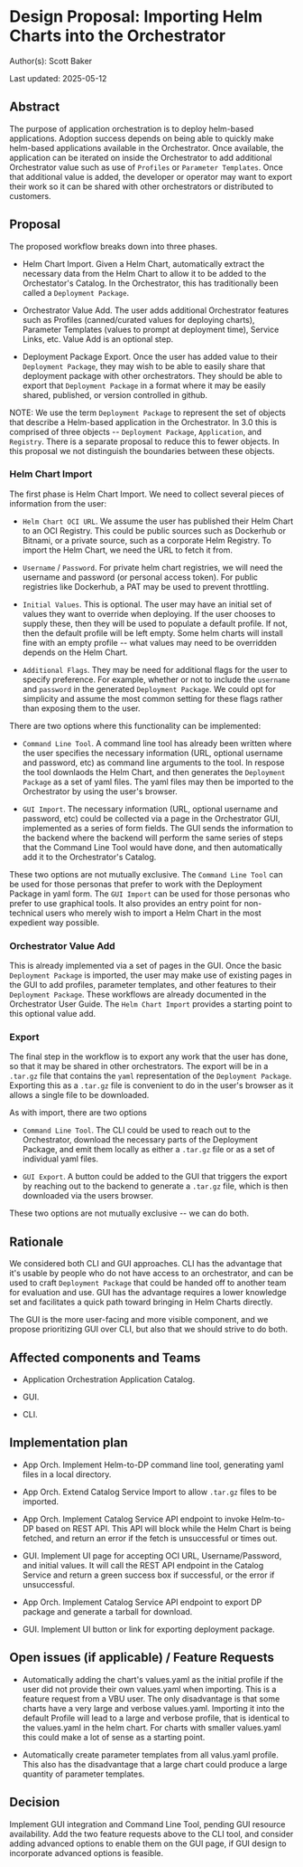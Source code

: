 # Design Proposal: Importing Helm Charts into the Orchestrator

Author(s): Scott Baker

Last updated: 2025-05-12

## Abstract

The purpose of application orchestration is to deploy helm-based applications. Adoption success depends on being
able to quickly make helm-based applications available in the Orchestrator. Once available, the application can
be iterated on inside the Orchestrator to add additional Orchestrator value such as use of `Profiles` or
`Parameter Templates`. Once that additional value is added, the developer or operator may want to export their
work so it can be shared with other orchestrators or distributed to customers.

## Proposal

The proposed workflow breaks down into three phases.

- Helm Chart Import. Given a Helm Chart, automatically extract the necessary data from the Helm Chart to allow
  it to be added to the Orchestator's Catalog. In the Orchestrator, this has traditionally been called a
  `Deployment Package`.

- Orchestrator Value Add. The user adds additional Orchestrator features such as Profiles (canned/curated values
  for deploying charts), Parameter Templates (values to prompt at deployment time), Service Links, etc. Value
  Add is an optional step.

- Deployment Package Export. Once the user has added value to their `Deployment Package`, they may wish to
  be able to easily share that deployment package with other orchestrators. They should be able to export
  that `Deployment Package` in a format where it may be easily shared, published, or version controlled in
  github.

NOTE: We use the term `Deployment Package` to represent the set of objects that describe a Helm-based
application in the Orchestrator. In 3.0 this is comprised of three objects -- `Deployment Package`,
`Application`, and `Registry`. There is a separate proposal to reduce this to fewer objects. In this
proposal we not distinguish the boundaries between these objects.

### Helm Chart Import

The first phase is Helm Chart Import. We need to collect several pieces of information from the user:

- `Helm Chart OCI URL`. We assume the user has published their Helm Chart to an OCI Registry. This
  could be public sources such as Dockerhub or Bitnami, or a private source, such as a corporate
  Helm Registry. To import the Helm Chart, we need the URL to fetch it from.

- `Username` / `Password`. For private helm chart registries, we will need the username and password
  (or personal access token). For public registries like Dockerhub, a PAT may be used to prevent
  throttling.

- `Initial Values`. This is optional. The user may have an initial set of values they want to override
  when deploying. If the user chooses to supply these, then they will be used to populate a default
  profile. If not, then the default profile will be left empty. Some helm charts will install fine
  with an empty profile -- what values may need to be overridden depends on the Helm Chart.

- `Additional Flags`. They may be need for additional flags for the user to specify preference. For
  example, whether or not to include the `username` and `password` in the generated
  `Deployment Package`. We could opt for simplicity and assume the most common setting for these flags
  rather than exposing them to the user.

There are two options where this functionality can be implemented:

- `Command Line Tool`. A command line tool has already been written where the user specifies
  the necessary information (URL, optional username and password, etc) as command line arguments
  to the tool. In respose the tool downlaods the Helm Chart, and then generates the `Deployment Package`
  as a set of yaml files. The yaml files may then be imported to the Orchestrator by using
  the user's browser.

- `GUI Import`. The necessary information (URL, optional username and password, etc) could be collected
  via a page in the Orchestrator GUI, implemented as a series of form fields. The GUI sends the
  information to the backend where the backend will perform the same series of steps that the Command
  Line Tool would have done, and then automatically add it to the Orchestrator's Catalog.

These two options are not mutually exclusive. The `Command Line Tool` can be used for those personas
that prefer to work with the Deployment Package in yaml form. The `GUI Import` can be used for those
personas who prefer to use graphical tools. It also provides an entry point for non-technical users
who merely wish to import a Helm Chart in the most expedient way possible.

### Orchestrator Value Add

This is already implemented via a set of pages in the GUI. Once the basic `Deployment Package` is
imported, the user may make use of existing pages in the GUI to add profiles, parameter templates, and
other features to their `Deployment Package`. These workflows are already documented in the
Orchestrator User Guide. The `Helm Chart Import` provides a starting point to this optional value
add.

### Export

The final step in the workflow is to export any work that the user has done, so that it may be shared
in other orchestrators. The export will be in a `.tar.gz` file that contains the `yaml` representation
of the `Deployment Package`. Exporting this as a `.tar.gz` file is convenient to do in the user's browser
as it allows a single file to be downloaded.

As with import, there are two options

- `Command Line Tool`. The CLI could be used to reach out to the Orchestrator, download the necessary
  parts of the Deployment Package, and emit them locally as either a `.tar.gz` file or as a set of
  individual yaml files.

- `GUI Export`. A button could be added to the GUI that triggers the export by reaching out to the
  backend to generate a `.tar.gz` file, which is then downloaded via the users browser.

These two options are not mutually exclusive -- we can do both.

## Rationale

We considered both CLI and GUI approaches. CLI has the advantage that it's usable by people who do not
have access to an orchestrator, and can be used to craft `Deployment Package` that could be handed
off to another team for evaluation and use. GUI has the advantage requires a lower knowledge set and
facilitates a quick path toward bringing in Helm Charts directly.

The GUI is the more user-facing and more visible component, and we propose prioritizing GUI over CLI,
but also that we should strive to do both.

## Affected components and Teams

- Application Orchestration Application Catalog.

- GUI.

- CLI.

## Implementation plan

- App Orch. Implement Helm-to-DP command line tool, generating yaml files in a local directory.

- App Orch. Extend Catalog Service Import to allow `.tar.gz` files to be imported.

- App Orch. Implement Catalog Service API endpoint to invoke Helm-to-DP based on REST API. This
  API will block while the Helm Chart is being fetched, and return an error if the fetch is
  unsuccessful or times out.

- GUI. Implement UI page for accepting OCI URL, Username/Password, and initial values. It will call
  the REST API endpoint in the Catalog Service and return a green success box if successful, or
  the error if unsuccessful.

- App Orch. Implement Catalog Service API endpoint to export DP package and generate a tarball for
  download.

- GUI. Implement UI button or link for exporting deployment package.

## Open issues (if applicable) / Feature Requests

- Automatically adding the chart's values.yaml as the initial profile if the user did not provide their
  own values.yaml when importing. This is a feature request from a VBU user. The only disadvantage is
  that some charts have a very large and verbose values.yaml. Importing it into the default Profile will
  lead to a large and verbose profile, that is identical to the values.yaml in the helm chart. For charts
  with smaller values.yaml this could make a lot of sense as a starting point.

- Automatically create parameter templates from all valus.yaml profile. This also has the disadvantage
  that a large chart could produce a large quantity of parameter templates.

## Decision

Implement GUI integration and Command Line Tool, pending GUI resource availability. Add the two feature
requests above to the CLI tool, and consider adding advanced options to enable them on the GUI page, if
GUI design to incorporate advanced options is feasible.
